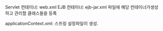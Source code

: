 Servlet 컨테이너: web.xml
EJB 컨테이너: ejb-jar.xml
파일에 해당 컨테이너가생성하고 관리할 클래스들을 등록

applicationContext.xml: 스프링 설정파일이 생성.